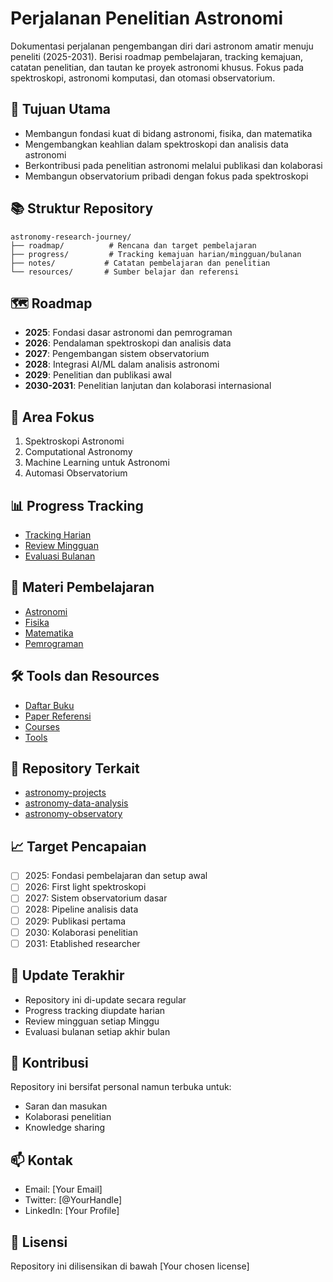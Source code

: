 
# Perjalanan Penelitian Astronomi

Dokumentasi perjalanan pengembangan diri dari astronom amatir menuju peneliti (2025-2031). Berisi roadmap pembelajaran, tracking kemajuan, catatan penelitian, dan tautan ke proyek astronomi khusus. Fokus pada spektroskopi, astronomi komputasi, dan otomasi observatorium.

## 🎯 Tujuan Utama

- Membangun fondasi kuat di bidang astronomi, fisika, dan matematika
- Mengembangkan keahlian dalam spektroskopi dan analisis data astronomi
- Berkontribusi pada penelitian astronomi melalui publikasi dan kolaborasi
- Membangun observatorium pribadi dengan fokus pada spektroskopi

## 📚 Struktur Repository

```
astronomy-research-journey/
├── roadmap/          # Rencana dan target pembelajaran
├── progress/         # Tracking kemajuan harian/mingguan/bulanan
├── notes/           # Catatan pembelajaran dan penelitian
└── resources/       # Sumber belajar dan referensi
```

## 🗺️ Roadmap

- **2025**: Fondasi dasar astronomi dan pemrograman
- **2026**: Pendalaman spektroskopi dan analisis data
- **2027**: Pengembangan sistem observatorium
- **2028**: Integrasi AI/ML dalam analisis astronomi
- **2029**: Penelitian dan publikasi awal
- **2030-2031**: Penelitian lanjutan dan kolaborasi internasional

## 🔬 Area Fokus

1. Spektroskopi Astronomi
2. Computational Astronomy
3. Machine Learning untuk Astronomi
4. Automasi Observatorium

## 📊 Progress Tracking

- [Tracking Harian](progress/daily/)
- [Review Mingguan](progress/weekly/)
- [Evaluasi Bulanan](progress/monthly/)

## 📖 Materi Pembelajaran

- [Astronomi](notes/astronomy/)
- [Fisika](notes/physics/)
- [Matematika](notes/mathematics/)
- [Pemrograman](notes/programming/)

## 🛠️ Tools dan Resources

- [Daftar Buku](resources/books/)
- [Paper Referensi](resources/papers/)
- [Courses](resources/courses/)
- [Tools](resources/tools/)

## 🔗 Repository Terkait

- [astronomy-projects](https://github.com/khalifardy/astronomy-projects)
- [astronomy-data-analysis](https://github.com/khalifardy/astronomy-data-analysis)
- [astronomy-observatory](https://github.com/khalifardy/astronomy-observatory)

## 📈 Target Pencapaian

- [ ] 2025: Fondasi pembelajaran dan setup awal
- [ ] 2026: First light spektroskopi
- [ ] 2027: Sistem observatorium dasar
- [ ] 2028: Pipeline analisis data
- [ ] 2029: Publikasi pertama
- [ ] 2030: Kolaborasi penelitian
- [ ] 2031: Etablished researcher

## 📆 Update Terakhir

- Repository ini di-update secara regular
- Progress tracking diupdate harian
- Review mingguan setiap Minggu
- Evaluasi bulanan setiap akhir bulan

## 🤝 Kontribusi

Repository ini bersifat personal namun terbuka untuk:

- Saran dan masukan
- Kolaborasi penelitian
- Knowledge sharing

## 📫 Kontak

- Email: [Your Email]
- Twitter: [@YourHandle]
- LinkedIn: [Your Profile]

## 📜 Lisensi

Repository ini dilisensikan di bawah [Your chosen license]
